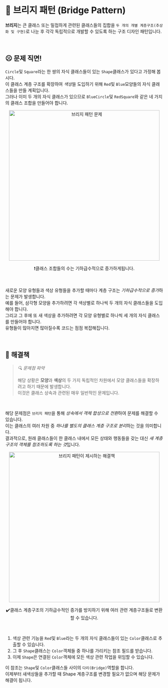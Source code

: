 # 🌉 브리지 패턴 (Bridge Pattern)

**브리지**는 큰 클래스 또는 밀접하게 관련된 클래스들의 집합을 `두 개의 개별 계층구조​(추상화 및 구현)`​로 나눈 후 각각 독립적으로 개발할 수 있도록 하는 구조 디자인 패턴입니다.

<br />

## ☹️ 문제 직면!

`Circle`및 `Square`라는 한 쌍의 자식 클래스들이 있는 `Shape`클래스가 있다고 가정해 봅시다.
<br />
이 클래스 계층 구조를 확장하여 *색상*을 도입하기 위해 `Red`및 `Blue`모양들의 자식 클래스들을 만들
계획입니다.
<br /> 
그러나 이미 두 개의 자식 클래스가 있으므로 `BlueCircle`및 `RedSquare`와 같은 네
가지의 클래스 조합을 만들어야 합니다.
<br />

<center>
  <img width="480" alt="브리지 패턴 문제" src="https://refactoring.guru/images/patterns/diagrams/bridge/problem-ko.png?id=d6a269defe845caae2181e1568256f16" />
  <p>❗클래스 조합들의 수는 기하급수적으로 증가하게됩니다.</p>
</center>  

<br />

새로운 모양 유형들과 색상 유형들을 추가할 때마다 계층 구조는 *기하급수적으로 증가*하는 문제가 발생합니다.
<br />
예를 들어, 삼각형 모양을 추가하려면 각 색상별로 하나씩 두 개의 자식 클래스들을 도입해야 합니다.
<br />
그리고 그 후에 또 새 색상을 추가하려면 각 모양 유형별로 하나씩 세 개의 자식 클래스를 만들어야 합니다.
<br />
유형들이 많아지면 많아질수록 코드는 점점 복잡해집니다.

<br />

## 🧐 해결책

> _🔍 문제점 파악_ <br />
>
> 해당 상황은 **모양**과 **색상**의 두 가지 독립적인 차원에서 모양 클래스들을 확장하려고 하기 때문에 발생합니다.
> <br />
> 이것은 클래스 상속과 관련된 매우 일반적인 문제입니다.

<br />

해당 문제점은 `브리지 패턴`을 통해 *상속에서 객체 합성으로 전환*하여 문제를 해결할 수 있습니다.
<br />
이는 클래스의 여러 차원 중 *하나를 별도의 클래스 계층 구조로 분리*하는 것을 의미합니다.
<br />
결과적으로, 원래 클래스들이 한 클래스 내에서 모든 상태와 행동들을 갖는 대신 *새 계층구조의 객체를 참조하도록 하는 것*입니다.
<br />

<center>
  <img width="480" alt="브리지 패턴이 제시하는 해결책" src="https://refactoring.guru/images/patterns/diagrams/bridge/solution-ko.png?id=5e4d726b4474819783501d71f7ce96f9" />
  <p>✔️클래스 계층구조의 기하급수적인 증가를 방지하기 위해 여러 관련 계층구조들로 변환할 수 있습니다.</p>
</center>  

<br />

1. 색상 관련 기능을 `Red`및 `Blue`라는 두 개의 자식 클래스들이 있는 `Color`클래스로 추출할 수 있습니다.
2. 그 후 `Shape`클래스는 `Color`객체들 중 하나를 가리키는 참조 필드를 받습니다.
3. 이제 `Shape`은 연결된 `Color`객체에 모든 색상 관련 작업을 위임할 수 있습니다.

이 참조는 `Shape`및 `Color`클래스들 사이의 `다리(Bridge)`역할을 합니다.
<br />
이제부터 새색상들을 추가할 때 Shape 계층구조를 변경할 필요가 없으며 해당 문제가 해결이 됩니다.
<br />
